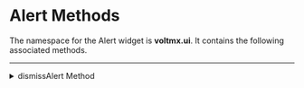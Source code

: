                                


Alert Methods
=============

The namespace for the Alert widget is **voltmx.ui**. It contains the following associated methods.

* * *


<details close markdown="block"><summary>dismissAlert Method</summary>

* * *

This method is used to dismiss an alert.

### Syntax

```

voltmx.ui.dismissAlert(alertHandler)
```

### Return Values

None.

### Argument

An object of Alert widget that was returned from the voltmx.ui.Alert API.

### Limitation

In iOS, when you present multiple alerts in succession and then close an alert, all the alerts that are present above this alert are closed.

### Example

```

var myalert = voltmx.ui.Alert({
    "message": "Do you want to proceed ?",
    "alertType": constants.ALERT_TYPE_CONFIRMATION,
    "alertTitle": "Confirmation",
    "yesLabel": "OK",
    "noLabel": "CANCEL",
    "alertIcon": "",
    "alertHandler": null
}, {});
voltmx.ui.dismissAlert(myalert); //Here, 'myalert' is the alerthandler that was returned from the voltmx.ui.Alert function  

```

### Platform Availability

*   Android
*   iPhone
*   Windows

Not available for SPA and Desktop Web.

* * *
</details>

